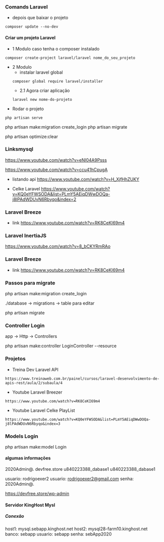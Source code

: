 ### Comands Laravel
* depois que baixar o projeto
```
composer update --no-dev 
```

#### Criar um projeto Laravel
* 1 Modulo caso tenha o composer instalado
```
composer create-project laravel/laravel nome_do_seu_projeto
```
* 2 Modulo
    * instalar laravel global
    ```
    composer global require laravel/installer
    ```
    * 2.1 Agora criar aplicação
    ```
    laravel new nome-do-projeto
    ```
* Rodar o projeto
```
php artisan serve
```
php artisan make:migration create_login
php artisan migrate

php artisan optimize:clear

### Linksmysql
https://www.youtube.com/watch?v=eNI04A9Psss

https://www.youtube.com/watch?v=ccu41hCpugA

* listando api
https://www.youtube.com/watch?v=H_XjfHhZUKY

* Celke Laravel
https://www.youtube.com/watch?v=KQ0eYFWSODA&list=PLmY5AEiqDWwDOQa-j8lPAdWDUvN6Rbyqo&index=2

### Laravel Breeze
* link
https://www.youtube.com/watch?v=RK8CeKI69m4

### Laravel InertiaJS
https://www.youtube.com/watch?v=8_bCKYRmRAo

### Laravel Breeze
* link
https://www.youtube.com/watch?v=RK8CeKI69m4

### Passos para migrate
php artisan make:migration create_login

./database -> migrations -> table para editar

php artisan migrate

### Controller Login

app -> Http -> Controllers

php artisan make:controller LoginController --resource

### Projetos

* Treina Dev Laravel API
```
https://www.treinaweb.com.br/painel/cursos/laravel-desenvolvimento-de-apis-rest/aula/2/subaula/4
```

* Youtube Laravel Breezer
```
https://www.youtube.com/watch?v=RK8CeKI69m4
```

* Youtube Laravel Celke PlayList
```
https://www.youtube.com/watch?v=KQ0eYFWSODA&list=PLmY5AEiqDWwDOQa-j8lPAdWDUvN6Rbyqo&index=3
```

### Models Login
php artisan make:model Login

#### algumas informações
2020Admin@.
devfree.store
u840223388_dabase1
u840223388_dabase1


usuario: rodrigoexer2
usuario: rodrigoexer2@gmail.com
senha: 2020Admin@.

https://devfree.store/wp-admin

#### Servidor KingHost Mysl

##### Conexão
host1: mysql.sebapp.kinghost.net
host2: mysql28-farm10.kinghost.net
banco: sebapp
usuario: sebapp
senha: sebApp2020

